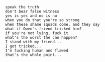         speak the truth
        don't bear false witness
        yes is yes and no is no
        when you do that you're so strong
        when these shame squads come, and they say
        what if Owen's friend tricked him?
        if you're not lying, fuck it
        what's the worst the can happen?
        I stand with my friend...
        I got tricked...
        I'm fucking human and flawed
        that's the whole point...

